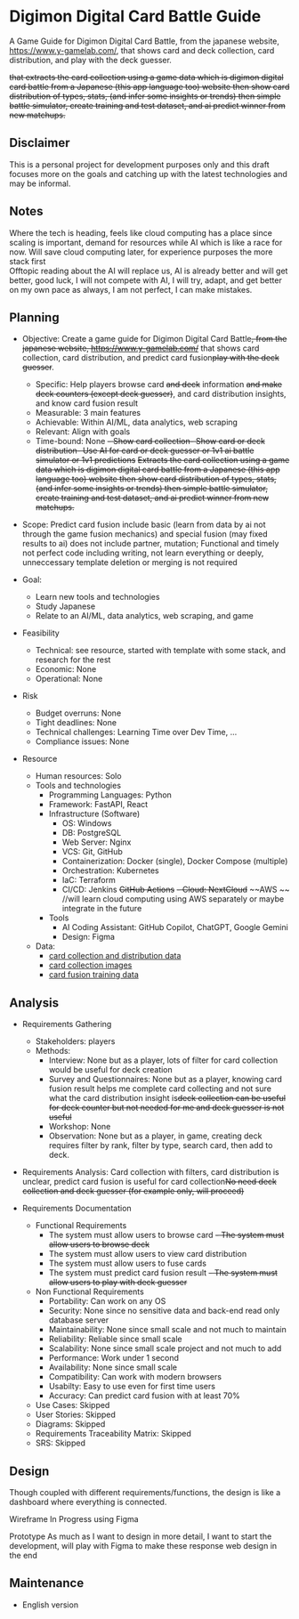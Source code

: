 # Digimon Digital Card Battle Guide
A Game Guide for Digimon Digital Card Battle, from the japanese website, https://www.y-gamelab.com/, that shows card and deck collection, card distribution, and play with the deck guesser.

~~that extracts the card collection using a game data which is digimon digital card battle from a Japanese (this app language too) website then show card distribution of types, stats, (and infer some insights or trends) then simple battle simulator, create training and test dataset, and ai predict winner from new matchups.~~

## Disclaimer
This is a personal project for development purposes only and this draft focuses more on the goals and catching up with the latest technologies and may be informal. 

## Notes
Where the tech is heading, feels like cloud computing has a place since scaling is important, demand for resources while AI which is like a race for now. Will save cloud computing later, for experience purposes the more stack first<br>
Offtopic reading about the AI will replace us, AI is already better and will get better, good luck, I will not compete with AI, I will try, adapt, and get better on my own pace as always, I am not perfect, I can make mistakes.

## Planning

- Objective: Create a game guide for Digimon Digital Card Battle~~, from the japanese website, https://www.y-gamelab.com/~~ that shows card collection, card distribution, and predict card fusion~~play with the deck guesser~~.
    - Specific: Help players browse card ~~and deck~~ information ~~and make deck counters (except deck guesser)~~, and card distribution insights, and know card fusion result
    - Measurable: 3 main features
    - Achievable: Within AI/ML, data analytics, web scraping 
    - Relevant: Align with goals
    - Time-bound: None
~~- Show card collection- Show card or deck distribution- Use AI for card or deck guesser or 1v1 ai battle simulator or 1v1 predictions~~
~~Extracts the card collection using a game data which is digimon digital card battle from a Japanese (this app language too) website then show card distribution of types, stats, (and infer some insights or trends) then simple battle simulator, create training and test dataset, and ai predict winner from new matchups.~~

- Scope: Predict card fusion include basic (learn from data by ai not through the game fusion mechanics) and special fusion (may fixed results to ai) does not include partner, mutation; Functional and timely not perfect code including writing, not learn everything or deeply, unneccessary template deletion or merging is not required

- Goal: 
    - Learn new tools and technologies 
    - Study Japanese
    - Relate to an AI/ML, data analytics, web scraping, and game

- Feasibility
    - Technical: see resource, started with template with some stack, and research for the rest
    - Economic: None
    - Operational: None

- Risk
    - Budget overruns: None
    - Tight deadlines: None
    - Technical challenges: Learning Time over Dev Time, ...
    - Compliance issues: None 

- Resource
    - Human resources: Solo
    - Tools and technologies
        - Programming Languages: Python
        - Framework: FastAPI, React
        - Infrastructure (Software)
            - OS: Windows
            - DB: PostgreSQL
            - Web Server: Nginx
            - VCS: Git, GitHub
            - Containerization: Docker (single), Docker Compose (multiple) 
            - Orchestration: Kubernetes
            - IaC: Terraform
            - CI/CD: Jenkins ~~GitHub Actions~~
            ~~- Cloud: NextCloud~~ ~~AWS ~~ //will learn cloud computing using AWS separately or maybe integrate in the future  
        - Tools
            - AI Coding Assistant: GitHub Copilot, ChatGPT, Google Gemini
            - Design: Figma
    - Data:
        - [card collection and distribution data](https://wiki3.jp/digitalcardarena/page/7)
        - [card collection images](https://gamefaqs.gamespot.com/ps/526754-digimon-digital-card-battle/faqs/78563/100-card-collection-extra-notes)
        - [card fusion training data](https://gamefaqs.gamespot.com/ps/526754-digimon-digital-card-battle/faqs/24611)

## Analysis

- Requirements Gathering
    - Stakeholders: players
    - Methods:
        - Interview: None but as a player, lots of filter for card collection would be useful for deck creation
        - Survey and Questionnaires: None but as a player, knowing card fusion result helps me complete card collecting and not sure what the card distribution insight is~~deck collection can be useful for deck counter but not needed for me and deck guesser is not useful~~
        - Workshop: None
        - Observation: None but as a player, in game, creating deck requires filter by rank, filter by type, search card, then add to deck.

- Requirements Analysis: Card collection with filters, card distribution is unclear, predict card fusion is useful for card collection~~No need deck collection and deck guesser (for example only, will proceed)~~

- Requirements Documentation
    - Functional Requirements
        - The system must allow users to browse card
        ~~- The system must allow users to browse deck~~
        - The system must allow users to view card distribution
        - The system must allow users to fuse cards
        - The system must predict card fusion result
        ~~- The system must allow users to play with deck guesser~~
    - Non Functional Requirements
        - Portability: Can work on any OS 
        - Security: None since no sensitive data and back-end read only database server
        - Maintainability: None since small scale and not much to maintain 
        - Reliability: Reliable since small scale
        - Scalability: None since small scale project and not much to add
        - Performance: Work under 1 second
        - Availability: None since small scale
        - Compatibility: Can work with modern browsers
        - Usabilty: Easy to use even for first time users
        - Accuracy: Can predict card fusion with at least 70%
    - Use Cases: Skipped
    - User Stories: Skipped
    - Diagrams: Skipped
    - Requirements Traceability Matrix: Skipped
    - SRS: Skipped

## Design

Though coupled with different requirements/functions, the design is like a dashboard where everything is connected.

Wireframe
In Progress using Figma

Prototype
As much as I want to design in more detail, I want to start the development, will play with Figma to make these response web design in the end

## Maintenance

- English version